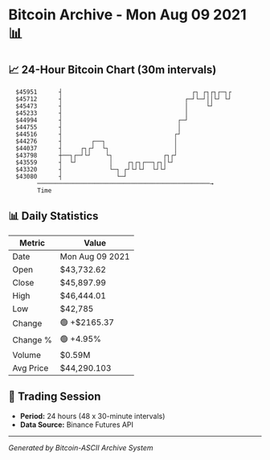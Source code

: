 # Bitcoin Archive - Mon Aug 09 2021 📊

## 📈 24-Hour Bitcoin Chart (30m intervals)

```
  $45951      ┤                                    ┌┐ ┌┐┌┐┌─┐┌ 
  $45712      ┤                                  ┌─┘└─┘││└┘ └┘ 
  $45473      ┤                                  │     └┘      
  $45233      ┤                                  │             
  $44994      ┤                                ┌─┘             
  $44755      ┤                                │               
  $44516      ┤                               ┌┘               
  $44276      ┤        ┌──┐                   │                
  $44037      ┤     ┌┐┌┘  └┐                  │                
  $43798      ┼──┐┌─┘└┘    └┐              ┌┐┌┘                
  $43559      ┤  └┘         │    ┌┐┌┐┌──┐┌┐│└┘                 
  $43320      ┤             └─┐ ┌┘└┘└┘  └┘└┘                   
  $43080      ┤               └─┘                              
        ────────────────────────────────────────────────→
        Time
```

## 📊 Daily Statistics

| Metric | Value |
|--------|-------|
| Date | Mon Aug 09 2021 |
| Open | $43,732.62 |
| Close | $45,897.99 |
| High | $46,444.01 |
| Low | $42,785 |
| Change | 🟢 +$2165.37 |
| Change % | 🟢 +4.95% |
| Volume | $0.59M |
| Avg Price | $44,290.103 |

## 📅 Trading Session

- **Period:** 24 hours (48 x 30-minute intervals)
- **Data Source:** Binance Futures API

---
*Generated by Bitcoin-ASCII Archive System*
